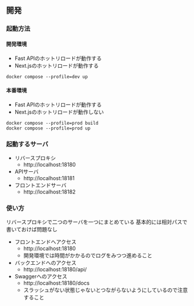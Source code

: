 ## 開発

### 起動方法

#### 開発環境

- Fast APIのホットリロードが動作する
- Next.jsのホットリロードが動作する

```
docker compose --profile=dev up
```

#### 本番環境

- Fast APIのホットリロードが動作する
- Next.jsのホットリロードが動作しない

```
docker compose --profile=prod build
docker compose --profile=prod up
```

### 起動するサーバ

- リバースプロキシ
  - http://localhost:18180
- APIサーバ
  - http://localhost:18181
- フロントエンドサーバ
  - http://localhost:18182

### 使い方

リバースプロキシで二つのサーバを一つにまとめている
基本的には相対パスで書いておけば問題なし

- フロントエンドへアクセス
  - http://localhost:18180
  - 開発環境では時間がかかるのでログをみつつ進めること
- バックエンドへのアクセス
  - http://localhost:18180/api/
- Swaggerへのアクセス
  - http://localhost:18180/docs
  - スラッシュがない状態じゃないとつながらないようにしているので注意すること
